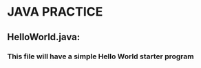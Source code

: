 # JAVA PRACTICE
<h2>HelloWorld.java:</h2>
<h3>    This file will have a simple Hello World starter program</h3>